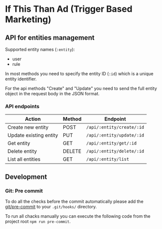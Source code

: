 # If This Than Ad (Trigger Based Marketing)

## API for entities management
Supported entity names (`:entity`):
- user
- rule

In most methods you need to specify the entity ID (`:id`) which is a unique entity identifier.

For the api methods "Create" and "Update" you need to send the full entity object in the request body in the JSON format.

### API endpoints
|Action|Method|Endpoint|
|------|------|--------|
|Create new entity|POST|`/api/:entity/create/:id`|
|Update existing entity|PUT|`/api/:entity/update/:id`|
|Get entity|GET|`/api/:entity/get/:id`|
|Delete entity|DELETE|`/api/:entity/delete/:id`|
|List all entities|GET|`/api/:entity/list`|

## Development

### Git: Pre commit
To do all the checks before the commit automatically please add the [git/pre-commit](git/pre-commit) to your `.git/hooks/` directory.

To run all chacks manually you can execute the following code from the project root `npm run pre-commit`.
